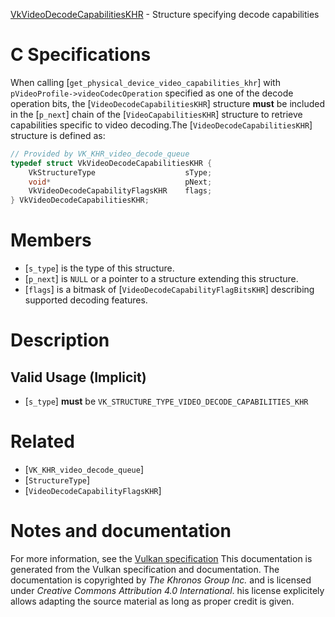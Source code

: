 [VkVideoDecodeCapabilitiesKHR](https://www.khronos.org/registry/vulkan/specs/1.3-extensions/man/html/VkVideoDecodeCapabilitiesKHR.html) - Structure specifying decode capabilities

# C Specifications
When calling [`get_physical_device_video_capabilities_khr`] with
`pVideoProfile->videoCodecOperation` specified as one of the decode
operation bits, the [`VideoDecodeCapabilitiesKHR`] structure  **must**  be
included in the [`p_next`] chain of the [`VideoCapabilitiesKHR`]
structure to retrieve capabilities specific to video decoding.The [`VideoDecodeCapabilitiesKHR`] structure is defined as:
```c
// Provided by VK_KHR_video_decode_queue
typedef struct VkVideoDecodeCapabilitiesKHR {
    VkStructureType                    sType;
    void*                              pNext;
    VkVideoDecodeCapabilityFlagsKHR    flags;
} VkVideoDecodeCapabilitiesKHR;
```

# Members
- [`s_type`] is the type of this structure.
- [`p_next`] is `NULL` or a pointer to a structure extending this structure.
- [`flags`] is a bitmask of [`VideoDecodeCapabilityFlagBitsKHR`] describing supported decoding features.

# Description
## Valid Usage (Implicit)
-  [`s_type`] **must**  be `VK_STRUCTURE_TYPE_VIDEO_DECODE_CAPABILITIES_KHR`

# Related
- [`VK_KHR_video_decode_queue`]
- [`StructureType`]
- [`VideoDecodeCapabilityFlagsKHR`]

# Notes and documentation
For more information, see the [Vulkan specification](https://www.khronos.org/registry/vulkan/specs/1.3-extensions/html/vkspec.html)
This documentation is generated from the Vulkan specification and documentation.
The documentation is copyrighted by *The Khronos Group Inc.* and is licensed under *Creative Commons Attribution 4.0 International*.
his license explicitely allows adapting the source material as long as proper credit is given.
        